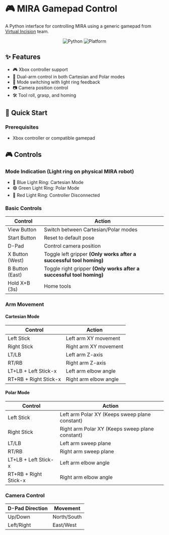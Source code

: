 # 🎮 MIRA Gamepad Control

A Python interface for controlling MIRA using a generic gamepad from [Virtual Incision](https://virtualincision.com/) team.

<div align="center">

![Python](https://img.shields.io/badge/python-3.9+-blue.svg)
![Platform](https://img.shields.io/badge/platform-linux%20%7C%20windows-lightgrey)

</div>

## ✨ Features

- 🎮 Xbox controller support
- 🤖 Dual-arm control in both Cartesian and Polar modes
- 🔄 Mode switching with light ring feedback
- 📷 Camera position control
- 🛠️ Tool roll, grasp, and homing

## 🚀 Quick Start

### Prerequisites

- Xbox controller or compatible gamepad


## 🎮 Controls

### Mode Indication (Light ring on physical MIRA robot)
- 🔵 Blue Light Ring: Cartesian Mode
- 🟢 Green Light Ring: Polar Mode
- 🔴 Red Light Ring: Controller Disconnected

### Basic Controls

| Control | Action |
|---------|--------|
| View Button | Switch between Cartesian/Polar modes |
| Start Button | Reset to default pose |
| D-Pad | Control camera position |
| X Button (West) | Toggle left gripper **(Only works after a successful tool homing)** |
| B Button (East) | Toggle right gripper **(Only works after a successful tool homing)** |
| Hold X+B (3s) | Home tools |

### Arm Movement

#### Cartesian Mode
| Control | Action |
|---------|--------|
| Left Stick | Left arm XY movement |
| Right Stick | Right arm XY movement |
| LT/LB | Left arm Z-axis |
| RT/RB | Right arm Z-axis |
| LT+LB + Left Stick-x | Left arm elbow angle |
| RT+RB + Right Stick-x | Right arm elbow angle |

#### Polar Mode
| Control | Action |
|---------|--------|
| Left Stick | Left arm Polar XY (Keeps sweep plane constant) |
| Right Stick | Right arm Polar XY (Keeps sweep plane constant) |
| LT/LB | Left arm sweep plane |
| RT/RB | Right arm sweep plane |
| LT+LB + Left Stick-x | Left arm elbow angle |
| RT+RB + Right Stick-x | Right arm elbow angle |

### Camera Control
| D-Pad Direction | Movement |
|-----------------|----------|
| Up/Down | North/South |
| Left/Right | East/West |
